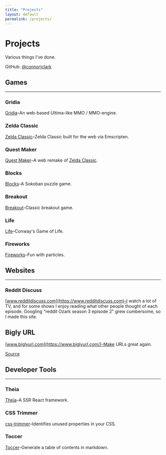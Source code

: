 ```yaml
---
title: "Projects"
layout: default
permalink: /projects/
---
```


# Projects

Various things I've done.

GitHub: [@connorjclark](https://github.com/connorjclark)

## Games

<hr>

### Gridia

[Gridia](https://hoten.cc/gridia/)–An web-based Ultima-like MMO / MMO-engine.

### Zelda Classic

[Zelda Classic](https://hoten.cc/zc/play/)–Zelda Classic built for the web via Emscripten.

### Quest Maker

[Quest Maker](https://hoten.cc/quest-maker/play/)–A web remake of [Zelda Classic](https://www.zeldaclassic.com/).

### Blocks

[Blocks](https://hoten.cc/blocks/play/)–A Sokoban puzzle game.

### Breakout

[Breakout](https://hoten.cc/breakout/play/)–Classic breakout game.

### Life

[Life](https://hoten.cc/life/play/)–Conway's Game of Life.

### Fireworks

[Fireworks](https://hoten.cc/fireworks/play/)–Fun with particles.

## Websites

<hr>

### Reddit Discuss

[www.redditdiscuss.com](https://www.redditdiscuss.com)–I watch a lot of TV, and for some shows I enjoy reading what other people thought of each episode. Googling "reddit Ozark season 3 episode 2" grew cumbersome, so I made this site.

## Bigly URL

[www.biglyurl.com](https://www.biglyurl.com/)–Make URLs great again.

[Source](https://github.com/connorjclark/biglyurl)

## Developer Tools

<hr>

### Theia

[Theia](https://github.com/coursehero/theia)–A SSR React framework.

### CSS Trimmer

[css-trimmer](https://github.com/connorjclark/css-trimmer)–Identifies unused properties in your CSS.

### Toccer

[Toccer](https://github.com/connorjclark/toccer)–Generate a table of contents in markdown.
